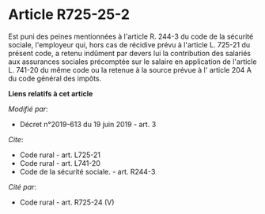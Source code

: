 # Article R725-25-2

Est puni des peines mentionnées à l'article R. 244-3 du code de la sécurité sociale, l'employeur qui, hors cas de récidive
prévu à l'article L. 725-21 du présent code, a retenu indûment par devers lui la contribution des salariés aux assurances
sociales précomptée sur le salaire en application de l'article L. 741-20 du même code ou la retenue à la source prévue à l'
article 204 A du code général des impôts.

**Liens relatifs à cet article**

_Modifié par_:

  - Décret n°2019-613 du 19 juin 2019 - art. 3

_Cite_:

  - Code rural - art. L725-21
  - Code rural - art. L741-20
  - Code de la sécurité sociale. - art. R244-3

_Cité par_:

  - Code rural - art. R725-24 (V)
